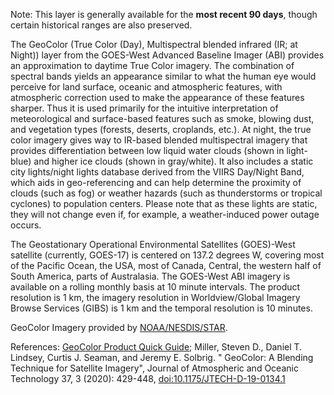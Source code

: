 Note: This layer is generally available for the **most recent 90 days**, though certain historical ranges are also preserved.

The GeoColor (True Color (Day), Multispectral blended infrared (IR; at Night)) layer from the GOES-West Advanced Baseline Imager (ABI) provides an approximation to daytime True Color imagery. The combination of spectral bands yields an appearance similar to what the human eye would perceive for land surface, oceanic and atmospheric features, with atmospheric correction used to make the appearance of these features sharper. Thus it is used primarily for the intuitive interpretation of meteorological and surface-based features such as smoke, blowing dust, and vegetation types (forests, deserts, croplands, etc.). At night, the true color imagery gives way to IR-based blended multispectral imagery that provides differentiation between low liquid water clouds (shown in light-blue) and higher ice clouds (shown in gray/white). It also includes a static city lights/night lights database derived from the VIIRS Day/Night Band, which aids in geo-referencing and can help determine the proximity of clouds (such as fog) or weather hazards (such as thunderstorms or tropical cyclones) to population centers.  Please note that as these lights are static, they will not change even if, for example, a weather-induced power outage occurs.

The Geostationary Operational Environmental Satellites (GOES)-West satellite (currently, GOES-17) is centered on 137.2 degrees W, covering most of the Pacific Ocean, the USA, most of Canada, Central, the western half of South America, parts of Australasia. The GOES-West ABI imagery is available on a rolling monthly basis at 10 minute intervals. The product resolution is 1 km, the imagery resolution in Worldview/Global Imagery Browse Services (GIBS) is 1 km and the temporal resolution is 10 minutes.

GeoColor Imagery provided by [NOAA/NESDIS/STAR](https://www.star.nesdis.noaa.gov/goes/).

References: [GeoColor Product Quick Guide](https://www.star.nesdis.noaa.gov/GOES/documents/QuickGuide_CIRA_Geocolor_20171019.pdf); Miller, Steven D., Daniel T. Lindsey, Curtis J. Seaman, and Jeremy E. Solbrig. " GeoColor: A Blending Technique for Satellite Imagery", Journal of Atmospheric and Oceanic Technology 37, 3 (2020): 429-448, [doi:10.1175/JTECH-D-19-0134.1](https://doi.org/10.1175/JTECH-D-19-0134.1)